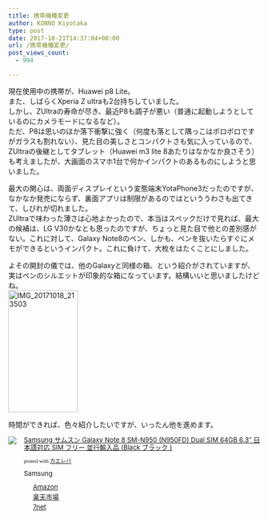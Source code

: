 ```yaml
---
title: 携帯機種変更
author: KONNO Kiyotaka
type: post
date: 2017-10-21T14:37:04+00:00
url: /携帯機種変更/
post_views_count:
  - 994

---
```

現在使用中の携帯が、Huawei p8 Lite。  
また、しばらくXperia Z ultraも2台持ちしていました。  
しかし、ZUltraの寿命が尽き、最近P8も調子が悪い（普通に起動しようとしているのにカメラモードになるなど）。  
ただ、P8は思いのほか落下衝撃に強く（何度も落として隅っこはボロボロですがガラスも割れない）、見た目の美しさとコンパクトさも気に入っているので、ZUltraの後継としてタブレット（Huawei m3 lite 8あたりはなかなか良さそう）も考えましたが、大画面のスマホ1台で何かインパクトのあるものにしようと思いました。

最大の関心は、両面ディスプレイという変態端末YotaPhone3だったのですが、なかなか発売にならず、裏面アプリは制限があるのではといううわさも出てきて、しびれが切れました。  
ZUltraで味わった薄さは心地よかったので、本当はスペックだけで見れば、最大の候補は、LG V30かなとも思ったのですが、ちょっと見た目で他との差別感がない。これに対して、Galaxy Note8のペン、しかも、ペンを抜いたらすぐにメモができるというインパクト。これに負けて、大枚をはたくことにしました。

よその開封の儀では、他のGalaxyと同様の箱、という紹介がされていますが、実はペンのシルエットが印象的な箱になっています。結構いいと思いましたけどね。  
[<img width="139" height="244" title="IMG_20171018_213503" style="display: inline; background-image: none;" alt="IMG_20171018_213503" src="https://i1.wp.com/www.programmers-office.ml/wp-content/uploads/2017/10/IMG_20171018_213503_thumb.jpg?resize=139%2C244&#038;ssl=1" border="0" data-recalc-dims="1" />][1]

時間ができれば、色々紹介したいですが、いったん他を進めます。



<div class="kaerebalink-box" style="text-align: left; overflow: hidden; padding-bottom: 20px; font-size: small;">
  <div class="kaerebalink-image" style="margin: 0px 15px 10px 0px; float: left;">
    <a href="http://www.amazon.co.jp/exec/obidos/ASIN/B0751KVJBR/konnokiyotaka-22/" target="_blank" rel="nofollow"><img style="border: currentcolor; border-image: none;" src="https://i0.wp.com/images-fe.ssl-images-amazon.com/images/I/41Regvdru0L._SL160_.jpg?ssl=1" data-recalc-dims="1" /></a>
  </div>
  
  <div class="kaerebalink-info" style="line-height: 120%; overflow: hidden;">
    <div class="kaerebalink-name" style="line-height: 120%; margin-bottom: 10px;">
      <a href="http://www.amazon.co.jp/exec/obidos/ASIN/B0751KVJBR/konnokiyotaka-22/" target="_blank" rel="nofollow">Samsung サムスン Galaxy Note 8 SM-N950 (N950FD) Dual SIM 64GB 6.3&#8243; 日本語対応 SIM フリー 並行輸入品 (Black ブラック )</a></p>
      <div class="kaerebalink-powered-date" style="line-height: 120%; font-family: verdana; font-size: 8pt; margin-top: 5px;">
        posted with <a href="http://kaereba.com" target="_blank" rel="nofollow">カエレバ</a>
      </div>
    </div>
    <div class="kaerebalink-detail" style="margin-bottom: 5px;">
      Samsung
    </div>
    <div class="kaerebalink-link1" style="margin-top: 10px;">
      <div class="shoplinkamazon" style="background: url(&quot;//img.yomereba.com/simple1.gif&quot;) no-repeat 0px 0px; padding: 2px 0px 2px 18px; margin-right: 5px; white-space: nowrap;">
        <a href="http://www.amazon.co.jp/gp/search?keywords=Galaxy%20Note8&__mk_ja_JP=%E3%82%AB%E3%82%BF%E3%82%AB%E3%83%8A&tag=konnokiyotaka-22" target="_blank" rel="nofollow">Amazon</a>
      </div>
      <div class="shoplinkrakuten" style="background: url(&quot;//img.yomereba.com/simple1.gif&quot;) no-repeat 0px 0px; padding: 2px 0px 2px 18px; margin-right: 5px; white-space: nowrap;">
        <a href="https://hb.afl.rakuten.co.jp/hgc/007b3c6d.875c0bb5.0b3b45a9.63c4c018/?pc=http%3A%2F%2Fsearch.rakuten.co.jp%2Fsearch%2Fmall%2FGalaxy%2520Note8%2F-%2Ff.1-p.1-s.1-sf.0-st.A-v.2%3Fx%3D0%26scid%3Daf_ich_link_urltxt%26m%3Dhttp%3A%2F%2Fm.rakuten.co.jp%2F" target="_blank" rel="nofollow">楽天市場</a>
      </div>
      <div class="shoplinkseven" style="background: url(&quot;//img.yomereba.com/simple1.gif&quot;) no-repeat 0px 0px; padding: 2px 0px 2px 18px; margin-right: 5px; white-space: nowrap;">
        <a href="https://px.a8.net/svt/ejp?a8mat=2TTLAZ+DIF7K2+2N1Y+BW8O2&a8ejpredirect=http%3A%2F%2F7af-ent.omni7.jp%2Frelay%2Faffiliate%2FentranceProcess.do%3Furl%3Dhttp%253A%252F%252F7net.omni7.jp%252Fsearch%252F%253Fkeyword%253DGalaxy%252520Note8%2526searchKeywordFlg%253D1" target="_blank" rel="nofollow">7net</a><img width="1" height="1" alt="" src="https://i0.wp.com/www17.a8.net/0.gif?resize=1%2C1&#038;ssl=1" border="0" data-recalc-dims="1" />
      </div>
    </div>
  </div>
  
  <div class="booklink-footer" style="clear: left;">
  </div>
</div>

 [1]: https://i0.wp.com/www.programmers-office.ml/wp-content/uploads/2017/10/IMG_20171018_213503.jpg?ssl=1